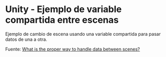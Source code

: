 # Unity - Ejemplo de variable compartida entre escenas

Ejemplo de cambio de escena usando una variable compartida para pasar datos de una a otra.

Fuente: [What is the proper way to handle data between scenes?](https://gamedev.stackexchange.com/questions/110958/what-is-the-proper-way-to-handle-data-between-scenes/110963#110963)
